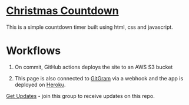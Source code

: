# <a href='http://infixe.click/countdown/'>Christmas Countdown</a> 
 This is a simple countdown timer built using html, css and javascript.

# Workflows

1) On commit, GitHub actions deploys the site to an AWS S3 bucket

2) This page is also connected to <a href='https://github.com/infixe/GitGram'> GitGram</a> via a webhook and the app is deployed on <a href='https://gitupdates.herokuapp.com/'>Heroku</a>. 

<a href='https://t.me/+Q_W584iiPGYwNjZl'>Get Updates</a> - join this group to receive updates on this repo. 


